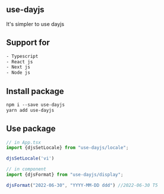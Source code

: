 ## use-dayjs

It's simpler to use dayjs

## Support for

```bash
- Typescript
- React js
- Next js
- Node js
```

## Install package

```html
npm i --save use-dayjs
yarn add use-dayjs
```

## Use package

```js
// in App.tsx
import {djsSetLocale} from "use-dayjs/locale";

djsSetLocale('vi')

// in component
import {djsFormat} from "use-dayjs/display";

djsFormat("2022-06-30", "YYYY-MM-DD ddd") //2022-06-30 T5

```
